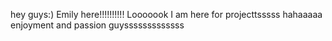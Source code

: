 hey guys:)
Emily here!!!!!!!!!!
Looooook I am here for projecttsssss hahaaaaa
enjoyment and passion guysssssssssssss
